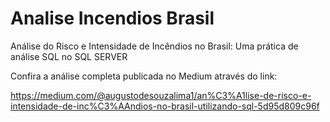 # Analise Incendios Brasil
Análise do Risco e Intensidade de Incêndios no Brasil: Uma prática de análise SQL no SQL SERVER

Confira a análise completa publicada no Medium através do link: 

https://medium.com/@augustodesouzalima1/an%C3%A1lise-de-risco-e-intensidade-de-inc%C3%AAndios-no-brasil-utilizando-sql-5d95d809c96f

